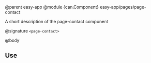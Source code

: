 @parent easy-app
@module {can.Component} easy-app/pages/page-contact <page-contact>

A short description of the page-contact component

@signature `<page-contact>`

@body

## Use

